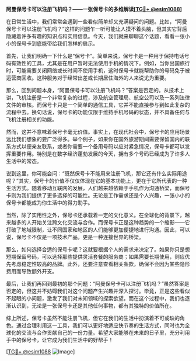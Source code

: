 **阿曼保号卡可以注册飞机吗？——一张保号卡的多维解读[[TG💪+ @esim1088](https://t.me/s/esim1088)]**

在日常生活中，我们常常会遇到一些看似简单却又充满疑问的问题。比如，“阿曼保号卡可以注册飞机吗？”这样的问题乍一听可能让人摸不着头脑，但其实它背后隐藏着许多有趣的知识点和实用信息。今天，我们就来聊聊这个话题，看看一张小小的保号卡到底能带给我们怎样的启示。

首先，让我们明确一下什么是“保号卡”。简单来说，保号卡是一种用于保持电话号码有效性的工具，尤其是在用户暂时无法使用手机的情况下。例如，当你出国旅行时，可能需要关闭网络或长时间不使用手机，这时保号卡就能帮助你的号码免于被运营商回收。这种服务对于经常出差或长期居住海外的人来说尤为重要。

那么，回到问题本身，“阿曼保号卡可以注册飞机吗？”答案是否定的。从技术上讲，飞机注册是一个非常复杂的过程，涉及航空管理局、航空公司以及一系列法律文件的审核。而保号卡只是一个简单的通信工具，它并不能直接参与到如此复杂的流程中去。换句话说，保号卡的功能仅限于维持手机号码的状态，并不具备任何与飞机注册相关的功能。

然而，这并不意味着保号卡毫无价值。事实上，在现代社会中，保号卡的应用场景远比我们想象的要广泛得多。举个例子，如果你在国外旅游期间需要保留国内的联系方式以便亲友联系，或者你需要一个备用号码以应对紧急情况，保号卡都可以发挥重要作用。特别是在数字经济蓬勃发展的今天，拥有多个号码已经成为了许多人生活中的常态。

说到这里，你可能会问：“既然保号卡不能用来注册飞机，那它还有什么实际用途呢？”其实，保号卡的价值不仅仅体现在它的基本功能上，更在于它所代表的一种生活方式。随着移动互联网的发展，人们越来越依赖于手机作为沟通桥梁，而保号卡则为我们提供了更多选择的可能性。无论是工作需求还是个人兴趣，一张小小的保号卡都能成为你生活中的得力助手。

当然，除了实用性之外，保号卡还承载着一定的文化意义。在全球化的背景下，越来越多的人开始关注跨文化交流与合作。而保号卡正是这种趋势的一个缩影——它打破了地域限制，让不同国家和地区的人们能够更加便捷地进行沟通。因此，可以说，保号卡不仅是一项技术产品，更是一种连接世界的桥梁。

那么，如何选择合适的保号卡呢？这就要根据个人的需求来决定了。如果你只是想短期保留号码，可以选择那些提供灵活套餐的服务商；如果需要长期使用，则应优先考虑稳定性较高的品牌。此外，还要注意查看相关条款，确保不会因为某些隐形费用而导致额外开支。

最后，让我们再回到最初的那个问题：“阿曼保号卡可以注册飞机吗？”虽然答案是否定的，但这并不妨碍我们对这个问题产生兴趣并深入探讨。毕竟，正是这些看似不起眼的小问题，激发了我们对未知领域的探索欲望。而在这个过程中，我们也逐渐认识到，无论是一张保号卡还是其他任何事物，都有其独特的价值所在。

综上所述，保号卡虽然不能注册飞机，但它在我们的生活中扮演着不可或缺的角色。通过合理利用这一工具，我们可以更好地适应快节奏的生活方式，同时也为全球化的交流与合作贡献自己的一份力量。希望大家能够在未来的日子里，充分利用手中的保号卡，让它成为我们生活中的好帮手！

[[TG💪+ @esim1088](https://t.me/s/esim1088) ![Image](https://i.postimg.cc/4NQfJmqS/Snipaste-2025-05-13-00-14-12.png)]